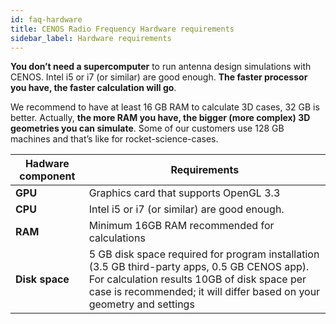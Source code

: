 ```yaml
---
id: faq-hardware
title: CENOS Radio Frequency Hardware requirements
sidebar_label: Hardware requirements
---
```


**You don’t need a supercomputer** to run antenna design simulations with CENOS. Intel i5 or i7 (or similar) are good enough. **The faster processor you have, the faster calculation will go**.


We recommend to have at least 16 GB RAM to calculate 3D cases, 32 GB is better. Actually, **the more RAM you have, the bigger (more complex) 3D geometries you can simulate**. Some of our customers use 128 GB machines and that’s like for rocket-science-cases.


| Hadware component          | Requirements     |
| -------------------------- | ------------ |
| **GPU**                    | Graphics card that supports OpenGL 3.3        |
| **CPU**                    | Intel i5 or i7 (or similar) are good enough. |
| **RAM**                    | Minimum 16GB RAM recommended for calculations   |
| **Disk space**             | 5 GB disk space required for program installation (3.5 GB third-party apps, 0.5 GB CENOS app). For calculation results 10GB of disk space per case is recommended; it will differ based on your geometry and settings     |
